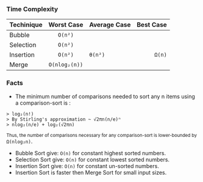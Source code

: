 ### Time Complexity

| Techinique   | Worst Case    | Average Case | Best Case |
| ------------ |:-------------:| ------------ | ---------:|
| Bubble       | `O(n²)`       |              |           |
| Selection    | `O(n²)`       |              |           |
| Insertion    | `O(n²)`       | `θ(n²)`      | `Ω(n)`    |
| Merge        | `O(nlog₂(n))` |              |           |

### Facts
- The minimum number of comparisons needed to sort any n items using a comparison-sort is :
```
> log₂(n!)
> By Stirling's approximation ~ √2πn(n/e)ⁿ
> nlog₂(n/e) + log₂(√2πn)
```
  <sub>Thus, the number of comparisons necessary for any comparison-sort is lower-bounded by</sub> `Ω(nlog₂n)`.
- Bubble Sort give:    `O(n)` for constant highest sorted numbers.
- Selection Sort give: `O(n)` for constant lowest sorted numbers.
- Insertion Sort give: `O(n)` for constant un-sorted numbers.
- Insertion Sort is faster then Merge Sort for small input sizes.
